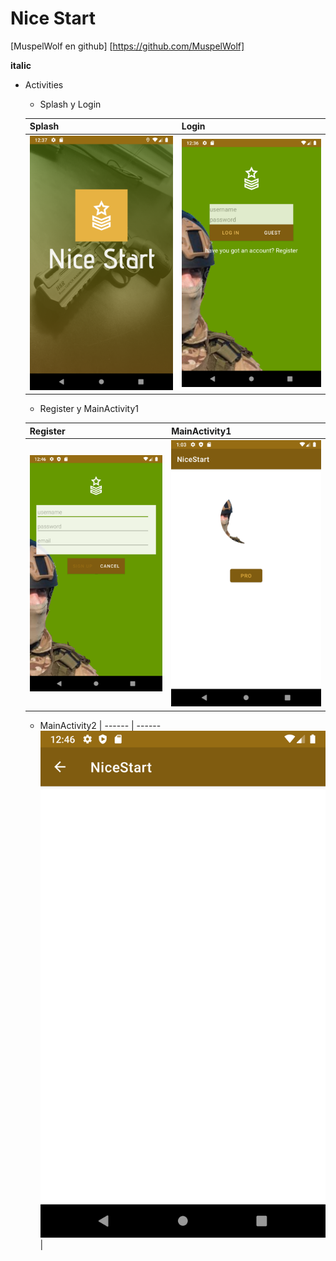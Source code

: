 # Nice Start

[MuspelWolf en github] [https://github.com/MuspelWolf]

**italic**

* Activities

    * Splash y Login
    
    Splash | Login
    ------ | ------
    ![](img/splash.png) | ![](img/login.png)
    
    * Register y MainActivity1
    
    Register | MainActivity1
    ------ | ------
    ![](img/register.png) | ![](img/main11.png)
    
    * MainActivity2 | 
    ------ | ------
    ![](img/main2.png) |
